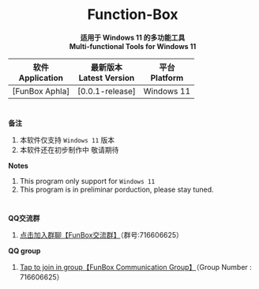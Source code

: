 <div align="center">
  
# Function-Box

**适用于 Windows 11 的多功能工具**                                        
**Multi-functional Tools for Windows 11**

| 软件</br>Application | 最新版本</br>Latest Version | 平台</br>Platform |
| :-: | :-: | :-: |
| [FunBox Aphla] | [0.0.1-release] | Windows 11 |

</div>

#               

**备注**

1.  <span id="ref2">本软件仅支持 `Windows 11` 版本</span>
2.  <span id="ref2">本软件还在初步制作中 敬请期待</span>

**Notes**

1. <span id="ref1_en">This program only support for `Windows 11`</span>
2. <span id="ref2_en">This program is in preliminar porduction, please stay tuned.</span>

#          

**QQ交流群**

 1. <span id="ref1">[点击加入群聊【FunBox交流群】](https://qm.qq.com/cgi-bin/qm/qr?k=jwCZyFnvFKy6eEf8tmZnsLqA-rrc0EcC&authKey=OPsPPRiQoBkAXBqNeylFejhp7CpX10VU00RNpWkjmmQgtggR0Pe00L8gLESqLmCL&noverify=0)（群号:716606625）

**QQ group**

1. <span id="ref1_en">[Tap to join in group【FunBox Communication Group】](https://qm.qq.com/cgi-bin/qm/qr?k=jwCZyFnvFKy6eEf8tmZnsLqA-rrc0EcC&authKey=OPsPPRiQoBkAXBqNeylFejhp7CpX10VU00RNpWkjmmQgtggR0Pe00L8gLESqLmCL&noverify=0)（Group Number : 716606625）
